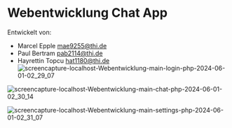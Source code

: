 # Webentwicklung Chat App

Entwickelt von:
- Marcel Epple mae9255@thi.de
- Paul Bertram pab2114@thi.de
- Hayrettin Topcu hat1180@thi.de
![screencapture-localhost-Webentwicklung-main-login-php-2024-06-01-02_29_07](https://github.com/MarcelEpple/WebChatApp/assets/147624749/e14f292b-c64a-4aad-ae6d-b775d2cc911f)

![screencapture-localhost-Webentwicklung-main-chat-php-2024-06-01-02_30_14](https://github.com/MarcelEpple/WebChatApp/assets/147624749/0d66cbad-1de0-4338-8349-21a6590d729e)


![screencapture-localhost-Webentwicklung-main-settings-php-2024-06-01-02_31_07](https://github.com/MarcelEpple/WebChatApp/assets/147624749/e0ec4e71-abb2-4e37-99fe-3776bfbd5510)
